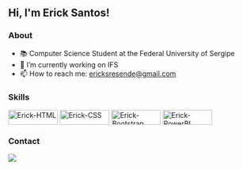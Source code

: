 ## Hi, I'm Erick Santos!
### About
- 📚 Computer Science Student at the Federal University of Sergipe
- 🔭 I’m currently working on IFS
- 📫 How to reach me: ericksresende@gmail.com

### Skills
<div style="display: inline_block">
<img align="center" alt="Erick-HTML" height="30" width="100" src="https://img.shields.io/badge/html5-%23E34F26.svg?style=for-the-badge&logo=html5&logoColor=white">
<img align="center" alt="Erick-CSS" height="30" width="100" src="https://img.shields.io/badge/css3-%231572B6.svg?style=for-the-badge&logo=css3&logoColor=white">
<img align="center" alt="Erick-Bootstrap" height="30" width="100" src="https://img.shields.io/badge/PowerBI-F2C811?style=for-the-badge&logo=Power%20BI&logoColor=white">
<img align="center" alt="Erick-PowerBI" height="30" width="100" src="https://img.shields.io/badge/bootstrap-%23563D7C.svg?style=for-the-badge&logo=bootstrap&logoColor=white">
</div>
  
### Contact
<div style="display: inline_block">
<a href="https://www.linkedin.com/in/ericksresende/" target="_blank"><img src="https://img.shields.io/badge/-LinkedIn-%230077B5?style=for-the-badge&logo=linkedin&logoColor=white" target="_blank"></a> 
</div>
